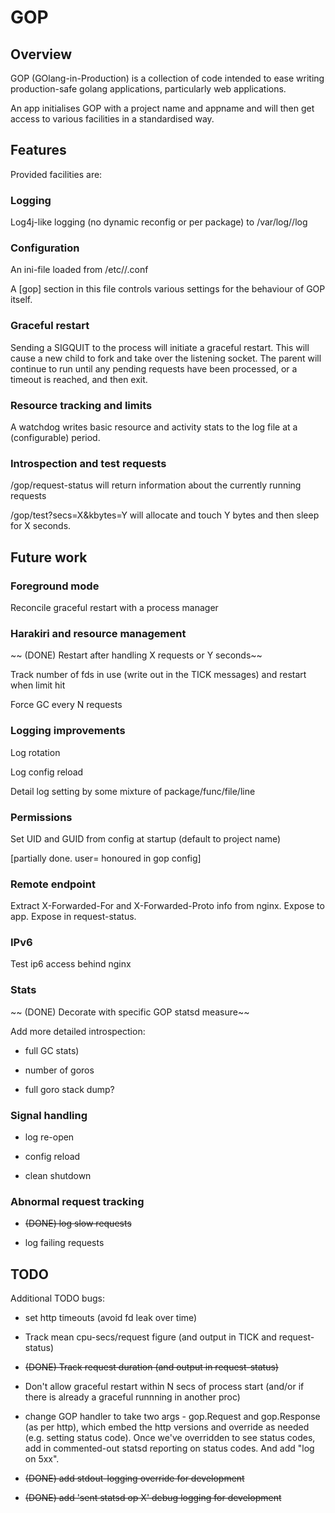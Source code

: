 # GOP

## Overview

GOP (GOlang-in-Production) is a collection of code intended to ease writing production-safe golang
applications, particularly web applications.

An app initialises GOP with a project name and appname and will then get access to various facilities
in a standardised way.

## Features

Provided facilities are:

### Logging

Log4j-like logging (no dynamic reconfig or per package) to /var/log/<project>/<app>log

### Configuration

An ini-file loaded from /etc/<project>/<app>.conf

A [gop] section in this file controls various settings for the behaviour of GOP itself.

### Graceful restart

Sending a SIGQUIT to the process will initiate a graceful restart. This will cause a new child to
fork and take over the listening socket. The parent will continue to run until any pending requests
have been processed, or a timeout is reached, and then exit.

### Resource tracking and limits

A watchdog writes basic resource and activity stats to the log file at a (configurable) period.

### Introspection and test requests

/gop/request-status will return information about the currently running requests

/gop/test?secs=X&kbytes=Y will allocate and touch Y bytes and then sleep for X seconds.

## Future work

### Foreground mode

Reconcile graceful restart with a process manager

### Harakiri and resource management

~~ (DONE) Restart after handling X requests or Y seconds~~

Track number of fds in use (write out in the TICK messages) and restart when limit hit

Force GC every N requests

### Logging improvements

Log rotation

Log config reload

Detail log setting by some mixture of package/func/file/line

### Permissions

Set UID and GUID from config at startup (default to project name)

[partially done. user=<username> honoured in gop config]

### Remote endpoint

Extract X-Forwarded-For and X-Forwarded-Proto info from nginx. Expose to app. Expose in request-status.

### IPv6

Test ip6 access behind nginx

### Stats

~~ (DONE) Decorate with specific GOP statsd measure~~

Add more detailed introspection:

- full GC stats)

- number of goros

- full goro stack dump?

### Signal handling

- log re-open

- config reload

- clean shutdown

### Abnormal request tracking

- ~~(DONE) log slow requests~~

- log failing requests

## TODO

Additional TODO bugs:

* set http timeouts (avoid fd leak over time)

* Track mean cpu-secs/request figure (and output in TICK and request-status)

* ~~(DONE) Track request duration (and output in request-status)~~

* Don't allow graceful restart within N secs of process start (and/or if there is already a graceful runnning in another proc)

* change GOP handler to take two args - gop.Request and gop.Response (as per http), which embed the http versions
and override as needed (e.g. setting status code). Once we've overridden to see status codes, add in commented-out statsd
reporting on status codes. And add "log on 5xx".

* ~~(DONE) add stdout-logging override for development~~

* ~~(DONE) add 'sent statsd op X' debug logging for development~~
